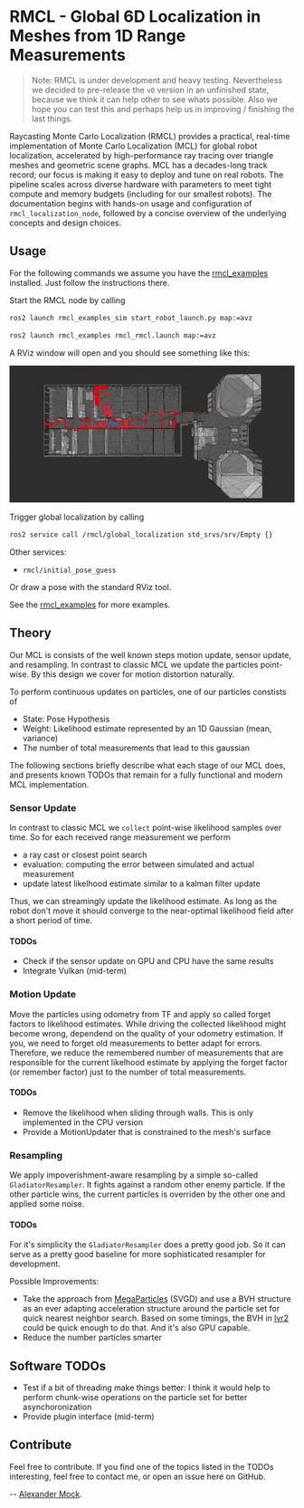 # RMCL - Global 6D Localization in Meshes from 1D Range Measurements 

> Note: RMCL is under development and heavy testing. 
> Nevertheless we decided to pre-release the `v0` version in an unfinished state, because we think it can help other to see 
> whats possible. Also we hope you can test this and perhaps help us in improving / finishing the last things.

Raycasting Monte Carlo Localization (RMCL) provides a practical, real-time implementation of Monte Carlo Localization (MCL) for global robot localization, accelerated by high-performance ray tracing over triangle meshes and geometric scene graphs. MCL has a decades-long track record; our focus is making it easy to deploy and tune on real robots. The pipeline scales across diverse hardware with parameters to meet tight compute and memory budgets (including for our smallest robots). The documentation begins with hands-on usage and configuration of `rmcl_localization_node`, followed by a concise overview of the underlying concepts and design choices.

## Usage

For the following commands we assume you have the [rmcl_examples](https://github.com/amock/rmcl_examples) installed. Just follow the instructions there.

Start the RMCL node by calling

```bash
ros2 launch rmcl_examples_sim start_robot_launch.py map:=avz
```

```bash
ros2 launch rmcl_examples rmcl_rmcl.launch map:=avz
```

A RViz window will open and you should see something like this:

![Teaser](/.resources/rmcl.gif)

Trigger global localization by calling

```bash
ros2 service call /rmcl/global_localization std_srvs/srv/Empty {}
```

Other services:
- `rmcl/initial_pose_guess`

Or draw a pose with the standard RViz tool.

See the [rmcl_examples](https://github.com/amock/rmcl_examples) for more examples.

## Theory

Our MCL is consists of the well known steps motion update, sensor update, and resampling. In contrast to classic MCL we update the particles point-wise. By this design we cover for motion distortion naturally.

To perform continuous updates on particles, one of our particles constists of

* State: Pose Hypothesis
* Weight: Likelihood estimate represented by an 1D Gaussian (mean, variance)
* The number of total measurements that lead to this gaussian

The following sections briefly describe what each stage of our MCL does, and presents known TODOs that remain for a fully functional and modern MCL implementation.

### Sensor Update

In contrast to classic MCL we `collect` point-wise likelihood samples over time. So for each received range measurement we perform

* a ray cast or closest point search
* evaluation: computing the error between simulated and actual measurement
* update latest likelhood estimate similar to a kalman filter update

Thus, we can streamingly update the likelihood estimate. As long as the robot don't move it should converge to the near-optimal likelihood field after a short period of time.

#### TODOs

* Check if the sensor update on GPU and CPU have the same results
* Integrate Vulkan (mid-term)

### Motion Update

Move the particles using odometry from TF and apply so called forget factors to likelihood estimates. While driving the collected likelihood might become wrong, dependend on the quality of your odometry estimation. If you, we need to forget old measurements to better adapt for errors. Therefore, we reduce the remembered number of measurements that are responsible for the current likelhood estimate by applying the forget factor (or remember factor) just to the number of total measurements.

#### TODOs

* Remove the likelihood when sliding through walls. This is only implemented in the CPU version
* Provide a MotionUpdater that is constrained to the mesh's surface

### Resampling

We apply impoverishment-aware resampling by a simple so-called `GladiatorResampler`. It fights against a random other enemy particle. If the other particle wins, the current particles is overriden by the other one and applied some noise.

#### TODOs

For it's simplicity the `GladiatorResampler` does a pretty good job. So it can serve as a pretty good baseline for more sophisticated resampler for development.

Possible Improvements:

* Take the approach from [MegaParticles](https://staff.aist.go.jp/k.koide/projects/icra2024_mp/) (SVGD) and use a BVH structure as an ever adapting acceleration structure around the particle set for quick nearest neighbor search. Based on some timings, the BVH in [lvr2](https://github.com/uos/lvr2) could be quick enough to do that. And it's also GPU capable. 
* Reduce the number particles smarter

## Software TODOs

* Test if a bit of threading make things better: I think it would help to perform chunk-wise operations on the particle set for better asynchoronization
* Provide plugin interface (mid-term)

## Contribute

Feel free to contribute. If you find one of the topics listed in the TODOs interesting, feel free to contact me, or open an issue here on GitHub.

-- [Alexander Mock](github.com/amock).


